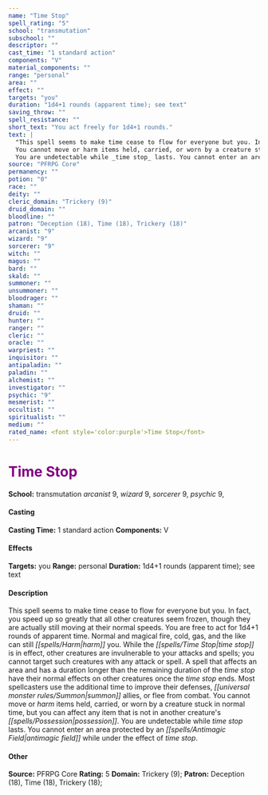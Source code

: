 ```yaml
---
name: "Time Stop"
spell_rating: "5"
school: "transmutation"
subschool: ""
descriptor: ""
cast_time: "1 standard action"
components: "V"
material_components: ""
range: "personal"
area: ""
effect: ""
targets: "you"
duration: "1d4+1 rounds (apparent time); see text"
saving_throw: ""
spell_resistance: ""
short_text: "You act freely for 1d4+1 rounds."
text: |
  "This spell seems to make time cease to flow for everyone but you. In fact, you speed up so greatly that all other creatures seem frozen, though they are actually still moving at their normal speeds. You are free to act for 1d4+1 rounds of apparent time. Normal and magical fire, cold, gas, and the like can still harm you. While the _time stop_ is in effect, other creatures are invulnerable to your attacks and spells; you cannot target such creatures with any attack or spell. A spell that affects an area and has a duration longer than the remaining duration of the _time stop_ have their normal effects on other creatures once the _time stop_ ends. Most spellcasters use the additional time to improve their defenses, summon allies, or flee from combat.
  You cannot move or harm items held, carried, or worn by a creature stuck in normal time, but you can affect any item that is not in another creature's possession.
  You are undetectable while _time stop_ lasts. You cannot enter an area protected by an _antimagic field_ while under the effect of _time stop_."
source: "PFRPG Core"
permanency: ""
potion: "0"
race: ""
deity: ""
cleric_domain: "Trickery (9)"
druid_domain: ""
bloodline: ""
patron: "Deception (18), Time (18), Trickery (18)"
arcanist: "9"
wizard: "9"
sorcerer: "9"
witch: ""
magus: ""
bard: ""
skald: ""
summoner: ""
unsummoner: ""
bloodrager: ""
shaman: ""
druid: ""
hunter: ""
ranger: ""
cleric: ""
oracle: ""
warpriest: ""
inquisitor: ""
antipaladin: ""
paladin: ""
alchemist: ""
investigator: ""
psychic: "9"
mesmerist: ""
occultist: ""
spiritualist: ""
medium: ""
rated_name: <font style='color:purple'>Time Stop</font>
---
```


# <font style='color:purple'>Time Stop</font> 
**School:** transmutation 
_arcanist_ 9, _wizard_ 9, _sorcerer_ 9, _psychic_ 9, 
#### Casting
**Casting Time:** 1 standard action
 **Components:** V 
 #### Effects
**Targets:** you
**Range:** personal
**Duration:** 1d4+1 rounds (apparent time); see text

 #### Description
This spell seems to make time cease to flow for everyone but you. In fact, you speed up so greatly that all other creatures seem frozen, though they are actually still moving at their normal speeds. You are free to act for 1d4+1 rounds of apparent time. Normal and magical fire, cold, gas, and the like can still _[[spells/Harm|harm]]_ you. While the _[[spells/Time Stop|time stop]]_ is in effect, other creatures are invulnerable to your attacks and spells; you cannot target such creatures with any attack or spell. A spell that affects an area and has a duration longer than the remaining duration of the _time stop_ have their normal effects on other creatures once the _time stop_ ends. Most spellcasters use the additional time to improve their defenses, _[[universal monster rules/Summon|summon]]_ allies, or flee from combat.
  You cannot move or _harm_ items held, carried, or worn by a creature stuck in normal time, but you can affect any item that is not in another creature's _[[spells/Possession|possession]]_.
  You are undetectable while _time stop_ lasts. You cannot enter an area protected by an _[[spells/Antimagic Field|antimagic field]]_ while under the effect of _time stop_.

 #### Other
**Source:** PFRPG Core
**Rating:** 5
**Domain:** Trickery (9); **Patron:** Deception (18), Time (18), Trickery (18); 